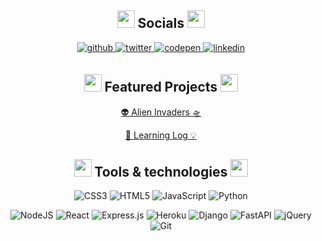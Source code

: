 ## <div style="display: inline_block" align="center"><img src="https://user-images.githubusercontent.com/78863735/188921041-e7397237-a29e-416f-8f89-56c7a7450545.gif" width="28"> Socials <img src="https://user-images.githubusercontent.com/78863735/188921041-e7397237-a29e-416f-8f89-56c7a7450545.gif" width="28"></div>

<div align="center">
<a href="https://github.com/rielara" target="_blank">
<img src=https://img.shields.io/badge/github-%2324292e.svg?&style=for-the-badge&logo=github&logoColor=white alt=github style="margin-bottom: 5px;" />
</a>
<a href="https://twitter.com/rielara" target="_blank">
<img src=https://img.shields.io/badge/twitter-%2300acee.svg?&style=for-the-badge&logo=twitter&logoColor=white alt=twitter style="margin-bottom: 5px;" />
</a>
<a href="https://codepen.com/rielara" target="_blank">
<img src=https://img.shields.io/badge/codepen-%23131417.svg?&style=for-the-badge&logo=codepen&logoColor=white alt=codepen style="margin-bottom: 5px;" />
</a>
<a href="https://linkedin.com/in/barbmtch/" target="_blank">
<img src=https://img.shields.io/badge/linkedin-%231E77B5.svg?&style=for-the-badge&logo=linkedin&logoColor=white alt=linkedin style="margin-bottom: 5px;" />
</a>  
</div>  


## <div style="display: inline_block" align="center"><img src="https://user-images.githubusercontent.com/78863735/188921041-e7397237-a29e-416f-8f89-56c7a7450545.gif" width="28"> Featured Projects <img src="https://user-images.githubusercontent.com/78863735/188921041-e7397237-a29e-416f-8f89-56c7a7450545.gif" width="28"></div>

<div align="middle">

[👽 Alien Invaders 🛸](https://github.com/rielara/alien_invasion)

[📖 Learning Log 💡](https://github.com/rielara/learning_log)



</div> 








## <div style="display: inline_block" align="center"><img src="https://user-images.githubusercontent.com/78863735/188921041-e7397237-a29e-416f-8f89-56c7a7450545.gif" width="28"> Tools & technologies <img src="https://user-images.githubusercontent.com/78863735/188921041-e7397237-a29e-416f-8f89-56c7a7450545.gif" width="28"></div>

<div style="display: inline_block" align="center">
  
![CSS3](https://img.shields.io/badge/css3-%231572B6.svg?style=for-the-badge&logo=css3&logoColor=white) ![HTML5](https://img.shields.io/badge/html5-%23E34F26.svg?style=for-the-badge&logo=html5&logoColor=white) ![JavaScript](https://img.shields.io/badge/javascript-%23323330.svg?style=for-the-badge&logo=javascript&logoColor=%23F7DF1E) ![Python](https://img.shields.io/badge/python-3670A0?style=for-the-badge&logo=python&logoColor=ffdd54) 

![NodeJS](https://img.shields.io/badge/node.js-6DA55F?style=for-the-badge&logo=node.js&logoColor=white) ![React](https://img.shields.io/badge/react-%2320232a.svg?style=for-the-badge&logo=react&logoColor=%2361DAFB) ![Express.js](https://img.shields.io/badge/express.js-%23404d59.svg?style=for-the-badge&logo=express&logoColor=%2361DAFB) ![Heroku](https://img.shields.io/badge/heroku-%23430098.svg?style=for-the-badge&logo=heroku&logoColor=white) ![Django](https://img.shields.io/badge/django-%23092E20.svg?style=for-the-badge&logo=django&logoColor=white) ![FastAPI](https://img.shields.io/badge/FastAPI-005571?style=for-the-badge&logo=fastapi) ![jQuery](https://img.shields.io/badge/jquery-%230769AD.svg?style=for-the-badge&logo=jquery&logoColor=white) ![Git](https://img.shields.io/badge/git-%230769AD.svg?style=for-the-badge&logo=git&logoColor=orange)
</div>


<br/>  






